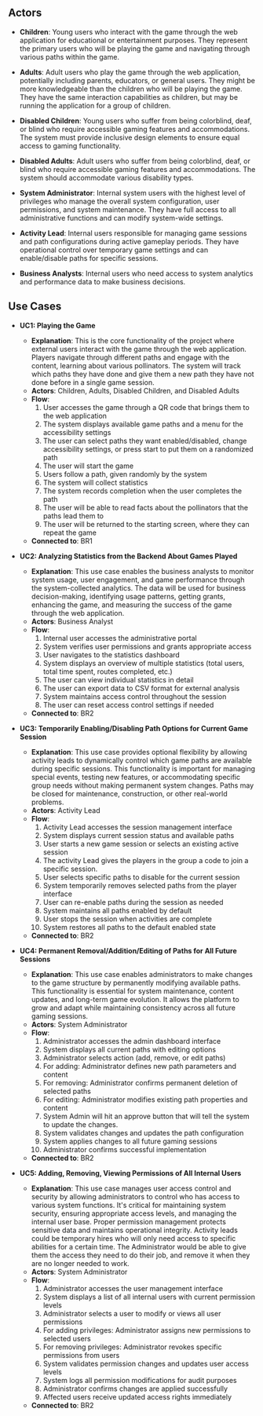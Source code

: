 ## Actors

- **Children**: Young users who interact with the game through the web application for educational or entertainment purposes. They represent the primary users who will be playing the game and navigating through various paths within the game.

- **Adults**: Adult users who play the game through the web application, potentially including parents, educators, or general users. They might be more knowledgeable than the children who will be playing the game. They have the same interaction capabilities as children, but may be running the application for a group of children.

- **Disabled Children**: Young users who suffer from being colorblind, deaf, or blind who require accessible gaming features and accommodations. The system must provide inclusive design elements to ensure equal access to gaming functionality.

- **Disabled Adults**: Adult users who suffer from being colorblind, deaf, or blind who require accessible gaming features and accommodations. The system should accommodate various disability types.

- **System Administrator**: Internal system users with the highest level of privileges who manage the overall system configuration, user permissions, and system maintenance. They have full access to all administrative functions and can modify system-wide settings.

- **Activity Lead**: Internal users responsible for managing game sessions and path configurations during active gameplay periods. They have operational control over temporary game settings and can enable/disable paths for specific sessions.

- **Business Analysts**: Internal users who need access to system analytics and performance data to make business decisions.

## Use Cases

- **UC1: Playing the Game**
  - **Explanation**: This is the core functionality of the project where external users interact with the game through the web application. Players navigate through different paths and engage with the content, learning about various pollinators. The system will track which paths they have done and give them a new path they have not done before in a single game session.
  - **Actors**: Children, Adults, Disabled Children, and Disabled Adults
  - **Flow**:
    1. User accesses the game through a QR code that brings them to the web application
    2. The system displays available game paths and a menu for the accessibility settings
    3. The user can select paths they want enabled/disabled, change accessibility settings, or press start to put them on a randomized path
    4. The user will start the game
    5. Users follow a path, given randomly by the system
    6. The system will collect statistics
    7. The system records completion when the user completes the path
    8. The user will be able to read facts about the pollinators that the paths lead them to
    9. The user will be returned to the starting screen, where they can repeat the game
  - **Connected to**: BR1

- **UC2: Analyzing Statistics from the Backend About Games Played**
  - **Explanation**: This use case enables the business analysts to monitor system usage, user engagement, and game performance through the system-collected analytics. The data will be used for business decision-making, identifying usage patterns, getting grants, enhancing the game, and measuring the success of the game through the web application.
  - **Actors**: Business Analyst
  - **Flow**:
    1. Internal user accesses the administrative portal
    2. System verifies user permissions and grants appropriate access
    3. User navigates to the statistics dashboard
    4. System displays an overview of multiple statistics (total users, total time spent, routes completed, etc.)
    5. The user can view individual statistics in detail
    6. The user can export data to CSV format for external analysis
    7. System maintains access control throughout the session
    8. The user can reset access control settings if needed
  - **Connected to**: BR2

- **UC3: Temporarily Enabling/Disabling Path Options for Current Game Session**
  - **Explanation**: This use case provides optional flexibility by allowing activity leads to dynamically control which game paths are available during specific sessions. This functionality is important for managing special events, testing new features, or accommodating specific group needs without making permanent system changes. Paths may be closed for maintenance, construction, or other real-world problems. 
  - **Actors**: Activity Lead 
  - **Flow**:
    1. Activity Lead accesses the session management interface
    2. System displays current session status and available paths
    3. User starts a new game session or selects an existing active session
    4. The activity Lead gives the players in the group a code to join a specific session.
    5. User selects specific paths to disable for the current session
    6. System temporarily removes selected paths from the player interface
    7. User can re-enable paths during the session as needed
    8. System maintains all paths enabled by default
    9. User stops the session when activities are complete
    10. System restores all paths to the default enabled state
  - **Connected to**: BR2

- **UC4: Permanent Removal/Addition/Editing of Paths for All Future Sessions**
  - **Explanation**: This use case enables administrators to make changes to the game structure by permanently modifying available paths. This functionality is essential for system maintenance, content updates, and long-term game evolution. It allows the platform to grow and adapt while maintaining consistency across all future gaming sessions.
  - **Actors**: System Administrator
  - **Flow**:
    1. Administrator accesses the admin dashboard interface
    2. System displays all current paths with editing options
    3. Administrator selects action (add, remove, or edit paths)
    4. For adding: Administrator defines new path parameters and content
    5. For removing: Administrator confirms permanent deletion of selected paths
    6. For editing: Administrator modifies existing path properties and content
    7. System Admin will hit an approve button that will tell the system to update the changes.
    8. System validates changes and updates the path configuration
    9. System applies changes to all future gaming sessions
    10. Administrator confirms successful implementation
  - **Connected to**: BR2

- **UC5: Adding, Removing, Viewing Permissions of All Internal Users**
  - **Explanation**: This use case manages user access control and security by allowing administrators to control who has access to various system functions. It's critical for maintaining system security, ensuring appropriate access levels, and managing the internal user base. Proper permission management protects sensitive data and maintains operational integrity. Activity leads could be temporary hires who will only need access to specific abilities for a certain time. The Administrator would be able to give them the access they need to do their job, and remove it when they are no longer needed to work. 
  - **Actors**: System Administrator
  - **Flow**:
    1. Administrator accesses the user management interface
    2. System displays a list of all internal users with current permission levels
    3. Administrator selects a user to modify or views all user permissions
    4. For adding privileges: Administrator assigns new permissions to selected users
    5. For removing privileges: Administrator revokes specific permissions from users
    6. System validates permission changes and updates user access levels
    7. System logs all permission modifications for audit purposes
    8. Administrator confirms changes are applied successfully
    9. Affected users receive updated access rights immediately
  - **Connected to**: BR2

